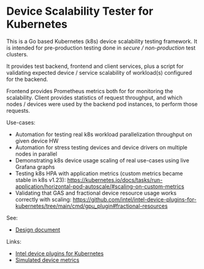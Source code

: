 
Device Scalability Tester for Kubernetes
========================================

This is a Go based Kubernetes (k8s) device scalability testing
framework. It is intended for pre-production testing done in *secure /
non-production* test clusters.

It provides test backend, frontend and client services, plus a script
for validating expected device / service scalability of workload(s)
configured for the backend.

Frontend provides Prometheus metrics both for for monitoring the
scalability.  Client provides statistics of request throughput, and which
nodes / devices were used by the backend pod instances, to perform
those requests.

Use-cases:
* Automation for testing real k8s workload parallelization throughput on given device HW
* Automation for stress testing devices and device drivers on multiple nodes in parallel
* Demonstrating k8s device usage scaling of real use-cases using live Grafana graphs
* Testing k8s HPA with application metrics (custom metrics became stable in k8s v1.23):
  https://kubernetes.io/docs/tasks/run-application/horizontal-pod-autoscale/#scaling-on-custom-metrics
* Validating that GAS and fractional device resource usage works correctly with scaling:
  https://github.com/intel/intel-device-plugins-for-kubernetes/tree/main/cmd/gpu_plugin#fractional-resources

See:
* [Design document](docs/README.md)

Links:
* [Intel device plugins for Kubernetes](https://github.com/intel/intel-device-plugins-for-kubernetes/)
* [Simulated device metrics](https://github.com/intel/fakedev-exporter/)
